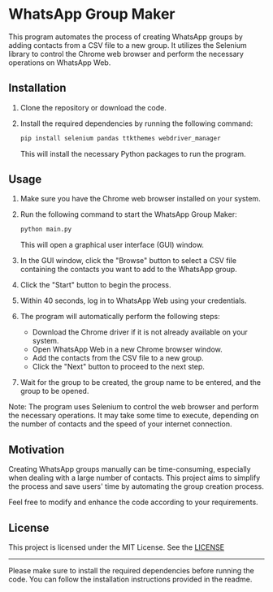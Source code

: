 # WhatsApp Group Maker

This program automates the process of creating WhatsApp groups by adding contacts from a CSV file to a new group. It utilizes the Selenium library to control the Chrome web browser and perform the necessary operations on WhatsApp Web.

## Installation

1. Clone the repository or download the code.
2. Install the required dependencies by running the following command:

   ```bash
   pip install selenium pandas ttkthemes webdriver_manager
   ```

   This will install the necessary Python packages to run the program.

## Usage

1. Make sure you have the Chrome web browser installed on your system.
2. Run the following command to start the WhatsApp Group Maker:

   ```bash
   python main.py
   ```

   This will open a graphical user interface (GUI) window.
3. In the GUI window, click the "Browse" button to select a CSV file containing the contacts you want to add to the WhatsApp group.
4. Click the "Start" button to begin the process.
5. Within 40 seconds, log in to WhatsApp Web using your credentials.
6. The program will automatically perform the following steps:
   - Download the Chrome driver if it is not already available on your system.
   - Open WhatsApp Web in a new Chrome browser window.
   - Add the contacts from the CSV file to a new group.
   - Click the "Next" button to proceed to the next step.
7. Wait for the group to be created, the group name to be entered, and the group to be opened.

Note: The program uses Selenium to control the web browser and perform the necessary operations. It may take some time to execute, depending on the number of contacts and the speed of your internet connection.

## Motivation

Creating WhatsApp groups manually can be time-consuming, especially when dealing with a large number of contacts. This project aims to simplify the process and save users' time by automating the group creation process.

Feel free to modify and enhance the code according to your requirements.

## License

This project is licensed under the MIT License. See the [LICENSE]()

---

Please make sure to install the required dependencies before running the code. You can follow the installation instructions provided in the readme.